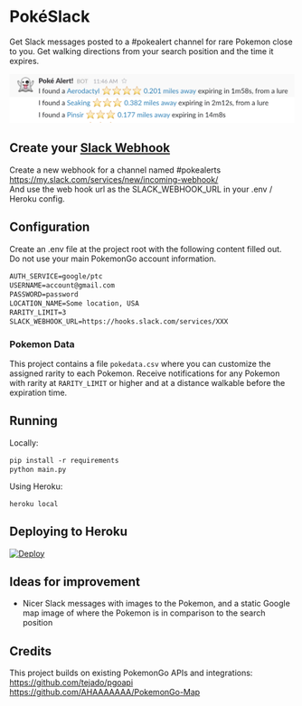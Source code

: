 # PokéSlack
Get Slack messages posted to a #pokealert channel for rare Pokemon close to you. Get walking directions from your search position and the time it expires. 

![PokeSlack](cover.png?raw=true)

## Create your [Slack Webhook](https://api.slack.com/incoming-webhooks)
Create a new webhook for a channel named #pokealerts  
https://my.slack.com/services/new/incoming-webhook/  
And use the web hook url as the SLACK_WEBHOOK_URL in your .env / Heroku config. 

## Configuration 
Create an .env file at the project root with the following content filled out. Do not use your main PokemonGo account information. 

    AUTH_SERVICE=google/ptc
    USERNAME=account@gmail.com
    PASSWORD=password
    LOCATION_NAME=Some location, USA
    RARITY_LIMIT=3
    SLACK_WEBHOOK_URL=https://hooks.slack.com/services/XXX

### Pokemon Data
This project contains a file `pokedata.csv` where you can customize the assigned rarity to each Pokemon. 
Receive notifications for any Pokemon with rarity at `RARITY_LIMIT` or higher and at a distance walkable before the expiration time.

## Running 

Locally:  

    pip install -r requirements
    python main.py
    
Using Heroku:  

    heroku local 

## Deploying to Heroku
[![Deploy](https://www.herokucdn.com/deploy/button.svg)](https://heroku.com/deploy)

## Ideas for improvement
* Nicer Slack messages with images to the Pokemon, and a static Google map image of where the Pokemon is in comparison to the search position

## Credits  
This project builds on existing PokemonGo APIs and integrations:  
https://github.com/tejado/pgoapi  
https://github.com/AHAAAAAAA/PokemonGo-Map  
